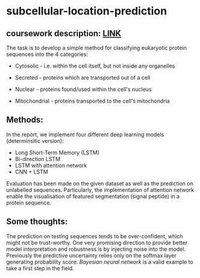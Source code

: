 # subcellular-location-prediction

## coursework description: [LINK](http://www0.cs.ucl.ac.uk/staff/D.Jones/coursework/)
The task is to develop a simple method for classifying eukaryotic protein sequences into the 4 categories:
* Cytosolic - i.e. within the cell itself, but not inside any organelles

* Secreted - proteins which are transported out of a cell

* Nuclear - proteins found/used within the cell's nucleus

* Mitochondrial - proteins transported to the cell's mitochondria

## Methods:

In the report, we implement four different deep learning models (determinsitic version):

* Long Short-Term Memory (LSTM)
* Bi-direction LSTM
* LSTM with attention network
* CNN + LSTM

Evaluation has been made on the given dataset as well as the prediction on unlabelled sequences. Particularly, the implementation of attention network enable the visualisation of featured segmentation (signal peptide) in a protein sequence.


## Some thoughts:
The prediction on testing sequences tends to be over-confident, which might not be trust-worthy. One very promising direction to provide better model interpretation and robustness is by injecting noise into the model. Previously the predictive uncertainty relies only on the softmax layer generating probability score. *Bayesian neural network* is a valid example to take a first step in the field.



